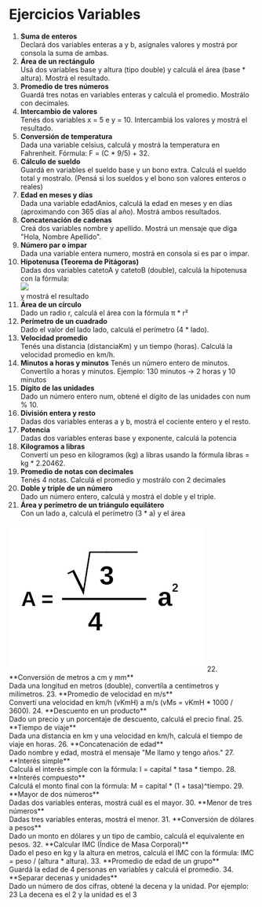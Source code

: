 # Ejercicios Variables

1. **Suma de enteros** <br>
Declará dos variables enteras a y b, asígnales valores y mostrá por consola la suma de ambas.
2. **Área de un rectángulo** <br>
Usá dos variables base y altura (tipo double) y calculá el área (base * altura). Mostrá el resultado.
3. **Promedio de tres números** <br>
Guardá tres notas en variables enteras y calculá el promedio. Mostrálo con decimales.
4. **Intercambio de valores** <br>
Tenés dos variables x = 5 e y = 10. Intercambiá los valores y mostrá el resultado.
5. **Conversión de temperatura** <br>
Dada una variable celsius, calculá y mostrá la temperatura en Fahrenheit.
Fórmula: F = (C * 9/5) + 32.
6. **Cálculo de sueldo** <br>
Guardá en variables el sueldo base y un bono extra. Calculá el sueldo total y mostralo. (Pensá si los sueldos y el bono
son valores enteros o reales)
7. **Edad en meses y días**<br>
Dada una variable edadAnios, calculá la edad en meses y en días (aproximando con 365 días al año).
Mostrá ambos resultados.
8. **Concatenación de cadenas**<br>
Creá dos variables nombre y apellido. Mostrá un mensaje que diga "Hola, Nombre Apellido".
9. **Número par o impar**<br>
Dada una variable entera numero, mostrá en consola si es par o impar.
10. **Hipotenusa (Teorema de Pitágoras)**<br>
Dadas dos variables catetoA y catetoB (double), calculá la hipotenusa con la fórmula: <br>
        <image src="/docs/images/formula_hipotenusa.jpg"> <br>
y mostrá el resultado
11. **Área de un círculo**<br>
Dado un radio r, calculá el área con la fórmula π * r²
12. **Perímetro de un cuadrado**<br>
Dado el valor del lado lado, calculá el perímetro (4 * lado).
13. **Velocidad promedio**<br>
Tenés una distancia (distanciaKm) y un tiempo (horas). Calculá la velocidad promedio en km/h.
14. **Minutos a horas y minutos**
Tenés un número entero de minutos. Convertílo a horas y minutos. Ejemplo: 130 minutos → 2 horas y 10 minutos
15. **Dígito de las unidades**<br>
Dado un número entero num, obtené el dígito de las unidades con num % 10.
16. **División entera y resto**<br>
Dadas dos variables enteras a y b, mostrá el cociente entero y el resto.
17. **Potencia**<br>
Dadas dos variables enteras base y exponente, calculá la potencia
18. **Kilogramos a libras**<br>
Convertí un peso en kilogramos (kg) a libras usando la fórmula libras = kg * 2.20462.
19. **Promedio de notas con decimales**<br>
Tenés 4 notas. Calculá el promedio y mostrálo con 2 decimales
20. **Doble y triple de un número**<br>
Dado un número entero, calculá y mostrá el doble y el triple.
21. **Área y perímetro de un triángulo equilátero**<br>
Con un lado a, calculá el perímetro (3 * a)  y el área <br>
<img src="/docs/images/formula_area_equilatero.jpg">
22. **Conversión de metros a cm y mm**<br>
Dada una longitud en metros (double), convertíla a centímetros y milímetros.
23. **Promedio de velocidad en m/s**<br>
Convertí una velocidad en km/h (vKmH) a m/s (vMs = vKmH * 1000 / 3600).
24. **Descuento en un producto**<br>
Dado un precio y un porcentaje de descuento, calculá el precio final.
25. **Tiempo de viaje**<br>
Dada una distancia en km y una velocidad en km/h, calculá el tiempo de viaje en horas.
26. **Concatenación de edad**<br>
Dado nombre y edad, mostrá el mensaje "Me llamo <nombre> y tengo <edad> años."
27. **Interés simple**<br>
Calculá el interés simple con la fórmula: I = capital * tasa * tiempo.
28. **Interés compuesto**<br>
Calculá el monto final con la fórmula: M = capital * (1 + tasa)^tiempo.
29. **Mayor de dos números**<br>
Dadas dos variables enteras, mostrá cuál es el mayor.
30. **Menor de tres números**<br>
Dadas tres variables enteras, mostrá el menor.
31. **Conversión de dólares a pesos**<br>
Dado un monto en dólares y un tipo de cambio, calculá el equivalente en pesos.
32. **Calcular IMC (Índice de Masa Corporal)**<br>
Dado el peso en kg y la altura en metros, calculá el IMC con la fórmula:
IMC = peso / (altura * altura).
33. **Promedio de edad de un grupo**<br>
Guardá la edad de 4 personas en variables y calculá el promedio.
34. **Separar decenas y unidades**<br>
Dado un número de dos cifras, obtené la decena y la unidad.
Por ejemplo: 23
La decena es el 2 y la unidad es el 3


